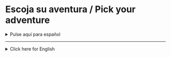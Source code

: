 # Escoja su aventura / Pick your adventure

<details>
  <summary>Pulse aquí para español</summary>

  Gracias por someter este _pull request_! Por favor llene las secciones que siguen 🧡 :octocat:

  ## Descripción
  <!-- Por favor añade una descripción de que esta incluido en este pull request y por que lo sometiste -->
  
  ### Screenshots/Videos (opcional)
  <!-- Añada una imagen or video que demuestre el problem y su solución -->
  
  ## Checklist

  - [ ] Mi código sigue las guías de estilo de este repositorio
  - [ ] He revisado mi propio código
  - [ ] He añadido comentarios en mi código donde lo amerita, en especial en las secciones mas complejas
  - [ ] He actualizado la documentación donde lo amerita.
  - [ ] Mis cambios no genera nuevos errores o advertencias.
  - [ ] He añadido pruebas que demuestran que mis cambios son efectivos o que funcionan.
  - [ ] Los _unit test_ existentes ejecutan correctamente y sin errores localmente con mis cambios
  - [ ] Cambios que impacten dependencias han sido añadidas y aceptadas

</details>

---

<details>
<summary>Click here for English</summary>

Thanks for submitting this _pull request_! Please fill out the following sections 🧡 :octocat:

## Description
<!-- Please ad a description for what is included in this pull request and why did you submit it -->

### Screenshots/Recordings (optional)
<!-- Add an image or video showing the problem and the solution -->

## Checklist

- [ ] My code follows the style guidelines of this project
- [ ] I have performed a self-review of my own code
- [ ] I have commented my code, particularly in hard-to-understand areas
- [ ] I have made corresponding changes to the documentation
- [ ] My changes generate no new warnings
- [ ] I have added tests that prove my fix is effective or that my feature works
- [ ] New and existing unit tests pass locally with my changes
- [ ] Any dependent changes have been merged and published in downstream modules

</details>
